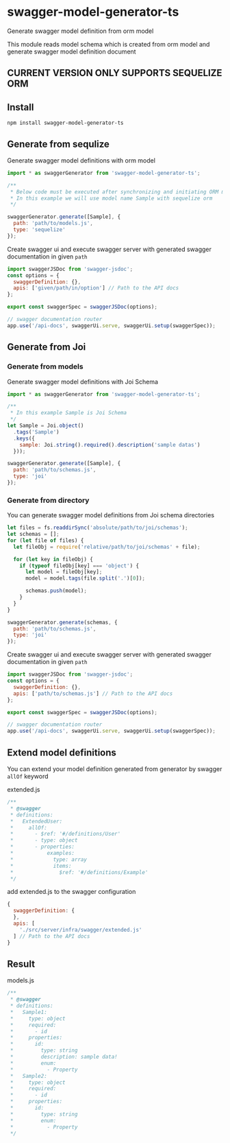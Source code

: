 # swagger-model-generator-ts

Generate swagger model definition from orm model

This module reads model schema which is created from orm model and generate swagger model definition document

## CURRENT VERSION ONLY SUPPORTS SEQUELIZE ORM

## Install

`npm install swagger-model-generator-ts`

## Generate from sequlize

Generate swagger model definitions with orm model

```js
import * as swaggerGenerator from 'swagger-model-generator-ts';

/**
 * Below code must be executed after synchronizing and initiating ORM models
 * In this example we will use model name Sample with sequelize orm
 */

swaggerGenerator.generate([Sample], {
  path: 'path/to/models.js',
  type: 'sequelize'
});
```

Create swagger ui and execute swagger server with generated swagger documentation in given `path`

```js
import swaggerJSDoc from 'swagger-jsdoc';
const options = {
  swaggerDefinition: {},
  apis: ['given/path/in/option'] // Path to the API docs
};

export const swaggerSpec = swaggerJSDoc(options);

// swagger documentation router
app.use('/api-docs', swaggerUi.serve, swaggerUi.setup(swaggerSpec));
```

## Generate from Joi

### Generate from models

Generate swagger model definitions with Joi Schema

```js
import * as swaggerGenerator from 'swagger-model-generator-ts';

/**
 * In this example Sample is Joi Schema
 */
let Sample = Joi.object()
  .tags('Sample')
  .keys({
    sample: Joi.string().required().description('sample datas')
  }));

swaggerGenerator.generate([Sample], {
  path: 'path/to/schemas.js',
  type: 'joi'
});
```

### Generate from directory

You can generate swagger model definitions from Joi schema directories

```js
let files = fs.readdirSync('absolute/path/to/joi/schemas');
let schemas = [];
for (let file of files) {
  let fileObj = require('relative/path/to/joi/schemas' + file);

  for (let key in fileObj) {
    if (typeof fileObj[key] === 'object') {
      let model = fileObj[key];
      model = model.tags(file.split('.')[0]);

      schemas.push(model);
    }
  }
}

swaggerGenerator.generate(schemas, {
  path: 'path/to/schemas.js',
  type: 'joi'
});
```

Create swagger ui and execute swagger server with generated swagger documentation in given `path`

```js
import swaggerJSDoc from 'swagger-jsdoc';
const options = {
  swaggerDefinition: {},
  apis: ['path/to/schemas.js'] // Path to the API docs
};

export const swaggerSpec = swaggerJSDoc(options);

// swagger documentation router
app.use('/api-docs', swaggerUi.serve, swaggerUi.setup(swaggerSpec));
```

## Extend model definitions

You can extend your model definition generated from generator by swagger `allOf` keyword

extended.js

```js
/**
 * @swagger
 * definitions:
 *   ExtendedUser:
 *     allOf:
 *       - $ref: '#/definitions/User'
 *       - type: object
 *       - properties:
 *           examples:
 *             type: array
 *             items:
 *               $ref: '#/definitions/Example'
 */
```

add extended.js to the swagger configuration

```js
{
  swaggerDefinition: {
  },
  apis: [
    './src/server/infra/swagger/extended.js'
  ] // Path to the API docs
}
```

## Result

models.js

```js
/**
 * @swagger
 * definitions:
 *   Sample1:
 *     type: object
 *     required:
 *       - id
 *     properties:
 *       id:
 *         type: string
 *         description: sample data!
 *         enum:
 *           - Property
 *   Sample2:
 *     type: object
 *     required:
 *       - id
 *     properties:
 *       id:
 *         type: string
 *         enum:
 *           - Property
 */
```
